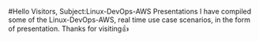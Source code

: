 #Hello Visitors,
Subject:Linux-DevOps-AWS Presentations
I have compiled some of the Linux-DevOps-AWS, real time use case scenarios, in the form of presentation.
Thanks for visiting👍
